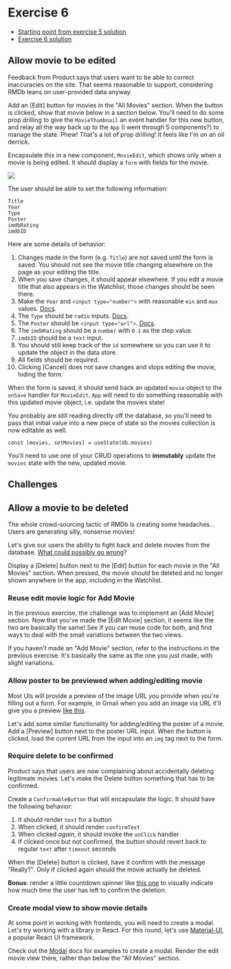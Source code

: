 # Exercise 6

- [Starting point from exercise 5 solution](https://github.com/AndrewSouthpaw/webdev/tree/exercise-5-solution/projects/rmdb)
- [Exercise 6 solution](https://github.com/AndrewSouthpaw/webdev/tree/exercise-6-solution/projects/rmdb)

## Allow movie to be edited

Feedback from Product says that users want to be able to correct inaccuracies on the site. That seems reasonable to support, considering RMDb leans on user-provided data anyway.

Add an [Edit] button for movies in the "All Movies" section. When the button is clicked, show that movie below in a section below. You'll need to do some prop drilling to give the `MovieThumbnail` an event handler for this new button, and relay all the way back up to the `App` (I went through 5 components?) to manage the state. Phew! That's a lot of prop drilling! It feels like I'm on an oil derrick.

Encapsulate this in a new component, `MovieEdit`, which shows only when a movie is being edited. It should display a `form` with fields for the movie.

![](https://i.imgur.com/NQZ88LC.png)

The user should be able to set the following information:

```
Title
Year
Type
Poster
imdbRating
imdbID
```

Here are some details of behavior:

1. Changes made in the form (e.g. `Title`) are not saved *until* the form is saved. You should not see the movie title changing elsewhere on the page as your editing the title.
1. When you save changes, it should appear elsewhere. If you edit a movie title that also appears in the Watchlist, those changes should be seen there.
1. Make the `Year` and `<input type="number">` with reasonable `min` and `max` values. [Docs](https://developer.mozilla.org/en-US/docs/Web/HTML/Element/input/number).
1. The `Type` should be `radio` inputs. [Docs](https://developer.mozilla.org/en-US/docs/Web/HTML/Element/input/radio).
1. The `Poster` should be `<input type="url">`. [Docs](https://developer.mozilla.org/en-US/docs/Web/HTML/Element/input/url).
1. The `imdbRating` should be a `number` with `0.1` as the step value.
1. `imdbID` should be a `text` input.
1. You should still keep track of the `id` somewhere so you can use it to update the object in the data store.
1. All fields should be required.
1. Clicking [Cancel] does not save changes and stops editing the movie, hiding the form.

When the form is saved, it should send back an updated `movie` object to the `onSave` handler for `MovieEdit`. `App` will need to do something reasonable with this updated movie object, i.e. update the movies state!

You probably are still reading directly off the database, so you'll need to pass that initial value into a new piece of state so the movies collection is now editable as well.

```
const [movies, setMovies] = useState(db.movies)
```

You'll need to use one of your CRUD operations to **immutably** update the `movies` state with the new, updated movie.

## Challenges

## Allow a movie to be deleted

The whole crowd-sourcing tactic of RMDb is creating some headaches... Users are generating silly, nonsense movies!

Let's give our users the ability to fight back and delete movies from the database. [What could possibly go wrong](https://media.giphy.com/media/oyBhHk1TGTYIme4lN8/giphy.gif)?

Display a [Delete] button next to the [Edit] button for each movie in the "All Movies" section. When pressed, the movie should be deleted and no longer shown anywhere in the app, including in the Watchlist.

### Reuse edit movie logic for Add Movie

In the previous exercise, the challenge was to implement an [Add Movie] section. Now that you've made the [Edit Movie] section, it seems like the two are basically the same! See if you can reuse code for both, and find ways to deal with the small variations between the two views.

If you haven't made an "Add Movie" section, refer to the instructions in the previous exercise. It's basically the same as the one you just made, with slight variations.

### Allow poster to be previewed when adding/editing movie

Most UIs will provide a preview of the image URL you provide when you're filling out a form. For example, in Gmail when you add an image via URL it'll give you a preview [like this](https://i.imgur.com/iV7Joya.png).

Let's add some similar functionality for adding/editing the poster of a movie. Add a [Preview] button next to the poster URL input. When the button is clicked, load the current URL from the input into an `img` tag next to the form.

### Require delete to be confirmed

Product says that users are now complaining about accidentally deleting legitimate movies. Let's make the Delete button something that has to be confirmed.

Create a `ConfirmableButton` that will encapsulate the logic. It should have the following behavior:

1. It should render `text` for a button
1. When clicked, it should render `confirmText`
1. When clicked *again*, it should invoke the `onClick` handler
1. If clicked once but not confirmed, the button should revert back to regular `text` after `timeout` seconds

When the [Delete] button is clicked, have it confirm with the message "Really?". Only if clicked again should the movie actually be deleted.

**Bonus**: render a little countdown spinner like [this one](https://github.com/vydimitrov/react-countdown-circle-timer) to visually indicate how much time the user has left to confirm the deletion.

### Create modal view to show movie details

At some point in working with frontends, you will need to create a modal. Let's try working with a library in React. For this round, let's use [Material-UI](https://material-ui.com/getting-started/installation/), a popular React UI framework.

Check out the [Modal](https://material-ui.com/components/modal/#modal) docs for examples to create a modal. Render the edit movie view there, rather than below the "All Movies" section.
